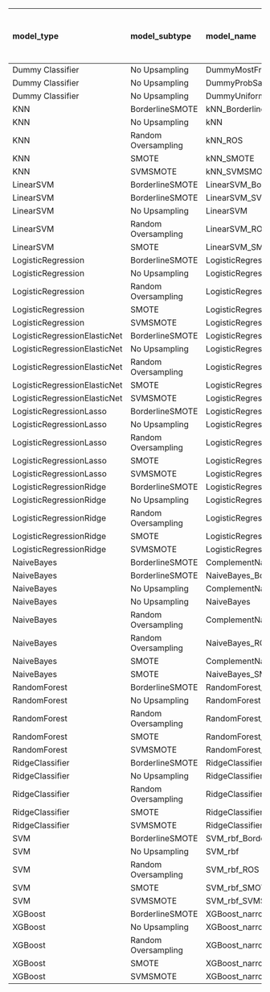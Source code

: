 | model_type                   | model_subtype       | model_name                                   |   title |   title and first paragraph |   title and 5 sentences | title and 10 sentences   |   title and first sentence each paragraph |   raw text |
|:-----------------------------|:--------------------|:---------------------------------------------|--------:|----------------------------:|------------------------:|:-------------------------|------------------------------------------:|-----------:|
| Dummy Classifier             | No Upsampling       | DummyMostFrequent                            |   0     |                       0     |                   0     | 0.000                    |                                     0     |      0     |
| Dummy Classifier             | No Upsampling       | DummyProbSampling                            |   0     |                       0     |                   0     | 0.000                    |                                     0     |      0     |
| Dummy Classifier             | No Upsampling       | DummyUniformSampling                         |   0     |                       0     |                   0     | 0.000                    |                                     0     |      0     |
| KNN                          | BorderlineSMOTE     | kNN_BorderlineSMOTE                          |   0     |                       0     |                   0     | 0.000                    |                                     0     |      0     |
| KNN                          | No Upsampling       | kNN                                          |   0.05  |                       0.017 |                   0     | 0.000                    |                                     0.05  |      0     |
| KNN                          | Random Oversampling | kNN_ROS                                      |   0     |                       0     |                   0     | 0.000                    |                                     0     |      0.017 |
| KNN                          | SMOTE               | kNN_SMOTE                                    |   0     |                       0     |                   0     | 0.000                    |                                     0     |      0     |
| KNN                          | SVMSMOTE            | kNN_SVMSMOTE                                 |   0     |                       0     |                   0     | 0                        |                                     0     |      0     |
| LinearSVM                    | BorderlineSMOTE     | LinearSVM_BorderlineSMOTE                    |   0.067 |                       0.05  |                   0.067 | 0.067                    |                                     0.067 |      0.15  |
| LinearSVM                    | BorderlineSMOTE     | LinearSVM_SVMSMOTE                           |   0.067 |                       0.05  |                   0.067 | 0                        |                                     0.067 |      0.15  |
| LinearSVM                    | No Upsampling       | LinearSVM                                    |   0.067 |                       0.083 |                   0.067 | 0.067                    |                                     0.067 |      0.15  |
| LinearSVM                    | Random Oversampling | LinearSVM_ROS                                |   0.067 |                       0.083 |                   0.067 | 0.067                    |                                     0.067 |      0.15  |
| LinearSVM                    | SMOTE               | LinearSVM_SMOTE                              |   0.067 |                       0.05  |                   0.067 | 0.067                    |                                     0.067 |      0.15  |
| LogisticRegression           | BorderlineSMOTE     | LogisticRegression_BorderlineSMOTE           |   0.067 |                       0.083 |                   0.067 | 0.067                    |                                     0.05  |      0.15  |
| LogisticRegression           | No Upsampling       | LogisticRegression                           |   0.067 |                       0.067 |                   0.083 | 0.083                    |                                     0.05  |      0.133 |
| LogisticRegression           | Random Oversampling | LogisticRegression_ROS                       |   0.067 |                       0.067 |                   0.067 | 0.083                    |                                     0.05  |      0.15  |
| LogisticRegression           | SMOTE               | LogisticRegression_SMOTE                     |   0.05  |                       0.067 |                   0.067 | 0.067                    |                                     0.05  |      0.15  |
| LogisticRegression           | SVMSMOTE            | LogisticRegression_SVMSMOTE                  |   0.067 |                       0.067 |                   0.067 | 0.067                    |                                     0.033 |      0.15  |
| LogisticRegressionElasticNet | BorderlineSMOTE     | LogisticRegressionElasticNet_BorderlineSMOTE |   0.05  |                       0.083 |                   0.05  | 0.117                    |                                     0.083 |      0.133 |
| LogisticRegressionElasticNet | No Upsampling       | LogisticRegressionElasticNet                 |   0.05  |                       0.1   |                   0.05  | 0.117                    |                                     0.067 |      0.133 |
| LogisticRegressionElasticNet | Random Oversampling | LogisticRegressionElasticNet_ROS             |   0.067 |                       0.1   |                   0.05  | 0.117                    |                                     0.083 |      0.133 |
| LogisticRegressionElasticNet | SMOTE               | LogisticRegressionElasticNet_SMOTE           |   0.05  |                       0.1   |                   0.05  | 0.117                    |                                     0.067 |      0.133 |
| LogisticRegressionElasticNet | SVMSMOTE            | LogisticRegressionElasticNet_SVMSMOTE        |   0.033 |                       0.067 |                   0.05  | 0.100                    |                                     0.067 |      0.167 |
| LogisticRegressionLasso      | BorderlineSMOTE     | LogisticRegressionLasso_BorderlineSMOTE      |   0.033 |                       0.067 |                   0.017 | 0.050                    |                                     0.033 |      0.083 |
| LogisticRegressionLasso      | No Upsampling       | LogisticRegressionLasso                      |   0.033 |                       0.067 |                   0.017 | 0.033                    |                                     0.033 |      0.05  |
| LogisticRegressionLasso      | Random Oversampling | LogisticRegressionLasso_ROS                  |   0.033 |                       0.067 |                   0.033 | 0.033                    |                                     0.033 |      0.083 |
| LogisticRegressionLasso      | SMOTE               | LogisticRegressionLasso_SMOTE                |   0.033 |                       0.067 |                   0.017 | 0.050                    |                                     0.033 |      0.083 |
| LogisticRegressionLasso      | SVMSMOTE            | LogisticRegressionLasso_SVMSMOTE             |   0.017 |                       0.067 |                   0.017 | 0.083                    |                                     0.033 |      0.083 |
| LogisticRegressionRidge      | BorderlineSMOTE     | LogisticRegressionRidge_BorderlineSMOTE      |   0.033 |                       0.083 |                   0.1   | 0.100                    |                                     0.067 |      0.15  |
| LogisticRegressionRidge      | No Upsampling       | LogisticRegressionRidge                      |   0.033 |                       0.083 |                   0.1   | 0.100                    |                                     0.067 |      0.15  |
| LogisticRegressionRidge      | Random Oversampling | LogisticRegressionRidge_ROS                  |   0.017 |                       0.083 |                   0.1   | 0.100                    |                                     0.067 |      0.133 |
| LogisticRegressionRidge      | SMOTE               | LogisticRegressionRidge_SMOTE                |   0.033 |                       0.083 |                   0.1   | 0.133                    |                                     0.067 |      0.133 |
| LogisticRegressionRidge      | SVMSMOTE            | LogisticRegressionRidge_SVMSMOTE             |   0.033 |                       0.083 |                   0.083 | 0.067                    |                                     0.05  |      0.133 |
| NaiveBayes                   | BorderlineSMOTE     | ComplementNaiveBayes_BorderlineSMOTE         |   0     |                       0.033 |                   0.05  | 0.100                    |                                     0.033 |      0.067 |
| NaiveBayes                   | BorderlineSMOTE     | NaiveBayes_BorderlineSMOTE                   |   0.017 |                       0.033 |                   0.017 | 0.067                    |                                     0.033 |      0.083 |
| NaiveBayes                   | No Upsampling       | ComplementNaiveBayes                         |   0.033 |                       0.083 |                   0.117 | 0.117                    |                                     0.133 |      0.133 |
| NaiveBayes                   | No Upsampling       | NaiveBayes                                   |   0.117 |                       0.1   |                   0.1   | 0.133                    |                                     0.1   |      0.117 |
| NaiveBayes                   | Random Oversampling | ComplementNaiveBayes_ROS                     |   0.033 |                       0.033 |                   0.05  | 0.033                    |                                     0.033 |      0.033 |
| NaiveBayes                   | Random Oversampling | NaiveBayes_ROS                               |   0.033 |                       0.017 |                   0.05  | 0.033                    |                                     0.05  |      0.033 |
| NaiveBayes                   | SMOTE               | ComplementNaiveBayes_SMOTE                   |   0.017 |                       0.033 |                   0.017 | 0.067                    |                                     0.033 |      0.067 |
| NaiveBayes                   | SMOTE               | NaiveBayes_SMOTE                             |   0.033 |                       0.067 |                   0.017 | 0.100                    |                                     0.033 |      0.083 |
| RandomForest                 | BorderlineSMOTE     | RandomForest_BorderlineSMOTE                 |   0.083 |                       0.1   |                   0.1   | 0.133                    |                                     0.133 |      0.133 |
| RandomForest                 | No Upsampling       | RandomForest                                 |   0.067 |                       0.1   |                   0.15  | 0.133                    |                                     0.133 |      0.183 |
| RandomForest                 | Random Oversampling | RandomForest_ROS                             |   0.033 |                       0.033 |                   0.083 | 0.100                    |                                     0.083 |      0.133 |
| RandomForest                 | SMOTE               | RandomForest_SMOTE                           |   0.05  |                       0.067 |                   0.1   | **0.200**                |                                     0.1   |      0.133 |
| RandomForest                 | SVMSMOTE            | RandomForest_SVMSMOTE                        |   0.033 |                       0.1   |                   0.133 | 0.183                    |                                     0.083 |      0.167 |
| RidgeClassifier              | BorderlineSMOTE     | RidgeClassifier_BorderlineSMOTE              |   0.05  |                       0.083 |                   0.1   | 0.083                    |                                     0.067 |      0.133 |
| RidgeClassifier              | No Upsampling       | RidgeClassifier                              |   0.05  |                       0.083 |                   0.1   | 0.083                    |                                     0.067 |      0.133 |
| RidgeClassifier              | Random Oversampling | RidgeClassifier_ROS                          |   0.05  |                       0.083 |                   0.1   | 0.083                    |                                     0.067 |      0.133 |
| RidgeClassifier              | SMOTE               | RidgeClassifier_SMOTE                        |   0.05  |                       0.083 |                   0.1   | 0.083                    |                                     0.067 |      0.133 |
| RidgeClassifier              | SVMSMOTE            | RidgeClassifier_SVMSMOTE                     |   0.017 |                       0.083 |                   0.067 | 0.067                    |                                     0.05  |      0.15  |
| SVM                          | BorderlineSMOTE     | SVM_rbf_BorderlineSMOTE                      |   0.033 |                       0.017 |                   0.017 | 0.017                    |                                     0.017 |      0.1   |
| SVM                          | No Upsampling       | SVM_rbf                                      |   0.117 |                       0     |                   0.017 | 0.067                    |                                     0     |      0.033 |
| SVM                          | Random Oversampling | SVM_rbf_ROS                                  |   0.117 |                       0.033 |                   0.017 | 0.067                    |                                     0.017 |      0.083 |
| SVM                          | SMOTE               | SVM_rbf_SMOTE                                |   0.033 |                       0.017 |                   0.017 | 0.017                    |                                     0.017 |      0.1   |
| SVM                          | SVMSMOTE            | SVM_rbf_SVMSMOTE                             |   0.05  |                       0.017 |                   0.017 | 0.017                    |                                     0.017 |      0.05  |
| XGBoost                      | BorderlineSMOTE     | XGBoost_narrow_BorderlineSMOTE               |   0     |                       0.017 |                   0.05  | 0.050                    |                                     0.05  |      0.1   |
| XGBoost                      | No Upsampling       | XGBoost_narrow                               |   0     |                       0.05  |                   0.083 | 0.033                    |                                     0.067 |      0.117 |
| XGBoost                      | Random Oversampling | XGBoost_narrow_ROS                           |   0     |                       0.017 |                   0.017 | 0.033                    |                                     0.017 |      0.1   |
| XGBoost                      | SMOTE               | XGBoost_narrow_SMOTE                         |   0     |                       0.017 |                   0.067 | 0.067                    |                                     0.033 |      0.117 |
| XGBoost                      | SVMSMOTE            | XGBoost_narrow_SVMSMOTE                      |   0     |                       0.033 |                   0.067 | 0.067                    |                                     0.083 |      0.1   |